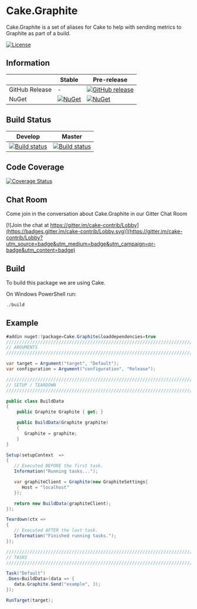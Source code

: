 # Cake.Graphite

Cake.Graphite is a set of aliases for Cake to help with sending metrics to Graphite as part of a build.

[![License](http://img.shields.io/:license-mit-blue.svg)](http://cake-contrib.mit-license.org)

## Information

| | Stable | Pre-release |
|---|---|---|
|GitHub Release|-|[![GitHub release](https://img.shields.io/github/release/cake-contrib/Cake.Graphite.svg)](https://github.com/cake-contrib/Cake.Graphite/releases/latest)|
|NuGet|[![NuGet](https://img.shields.io/nuget/v/Cake.Graphite.svg)](https://www.nuget.org/packages/Cake.Graphite)|[![NuGet](https://img.shields.io/nuget/vpre/Cake.Graphite.svg)](https://www.nuget.org/packages/Cake.Graphite)|

## Build Status

|Develop|Master|
|:--:|:--:|
|[![Build status](https://ci.appveyor.com/api/projects/status/ox95k7k1svl4nhkd/branch/develop?svg=true)](https://ci.appveyor.com/project/cakecontrib/cake-grunt/branch/develop)|[![Build status](https://ci.appveyor.com/api/projects/status/ox95k7k1svl4nhkd/branch/master?svg=true)](https://ci.appveyor.com/project/cakecontrib/cake-grunt/branch/master)|

## Code Coverage

[![Coverage Status](https://coveralls.io/repos/github/cake-contrib/Cake.Graphite/badge.svg?branch=develop)](https://coveralls.io/github/cake-contrib/Cake.Graphite?branch=develop)

## Chat Room

Come join in the conversation about Cake.Graphite in our Gitter Chat Room

[![Join the chat at https://gitter.im/cake-contrib/Lobby](https://badges.gitter.im/cake-contrib/Lobby.svg)](https://gitter.im/cake-contrib/Lobby?utm_source=badge&utm_medium=badge&utm_campaign=pr-badge&utm_content=badge)

## Build

To build this package we are using Cake.

On Windows PowerShell run:

```powershell
./build
```

## Example
```csharp
#addin nuget:?package=Cake.Graphite&loaddependencies=true
///////////////////////////////////////////////////////////////////////////////
// ARGUMENTS
///////////////////////////////////////////////////////////////////////////////

var target = Argument("target", "Default");
var configuration = Argument("configuration", "Release");

///////////////////////////////////////////////////////////////////////////////
// SETUP / TEARDOWN
///////////////////////////////////////////////////////////////////////////////

public class BuildData
{
    public Graphite Graphite { get; }

    public BuildData(Graphite graphite)
    {
       Graphite = graphite;
    }
}

Setup(setupContext  =>
{
   // Executed BEFORE the first task.
   Information("Running tasks...");

   var graphiteClient = Graphite(new GraphiteSettings{
      Host = "localhost"
   });

   return new BuildData(graphiteClient);
});

Teardown(ctx =>
{
   // Executed AFTER the last task.
   Information("Finished running tasks.");
});

///////////////////////////////////////////////////////////////////////////////
// TASKS
///////////////////////////////////////////////////////////////////////////////

Task("Default")
.Does<BuildData>(data => {
   data.Graphite.Send("example", 3);
});

RunTarget(target);
```
